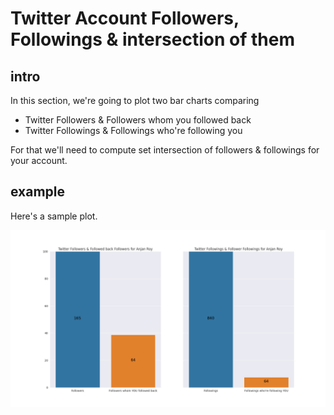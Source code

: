 # Twitter Account Followers, Followings & intersection of them

## intro

In this section, we're going to plot two bar charts comparing 

- Twitter Followers & Followers whom you followed back
- Twitter Followings & Followings who're following you

For that we'll need to compute set intersection of followers & followings for your account.

## example

Here's a sample plot.

![twitterFollowersFollowingsAndIntersectionForAnjan_Roy](../plots/twitterFollowersFollowingsAndIntersectionForAnjan_Roy.png)

